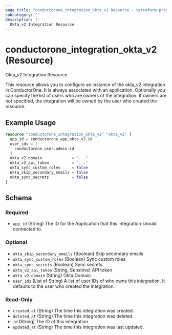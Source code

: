 ```yaml
---
page_title: "conductorone_integration_okta_v2 Resource - terraform-provider-conductorone"
subcategory: ""
description: |-
  Okta_v2 Integration Resource
---
```


# conductorone_integration_okta_v2 (Resource)

Okta_v2 Integration Resource

This resource allows you to configure an instance of the okta_v2 integration in ConductorOne.
It is always associated with an application. Optionally you can specify the list of users who are owners of the integration.
If owners are not specified, the integration will be owned by the user who created the resource.

## Example Usage

```terraform
resource "conductorone_integration_okta_v2" "okta_v2" {
  app_id = conductorone_app.okta_v2.id
  user_ids = [
    conductorone_user.admin.id
  ]
  okta_v2_domain             = "..."
  okta_v2_api_token          = "..."
  okta_sync_custom_roles     = false
  okta_skip_secondary_emails = false
  okta_sync_secrets          = false
}
```

<!-- schema generated by tfplugindocs -->
## Schema

### Required

- `app_id` (String) The ID for the Application that this integration should connected to.

### Optional

- `okta_skip_secondary_emails` (Boolean) Skip secondary emails
- `okta_sync_custom_roles` (Boolean) Sync custom roles
- `okta_sync_secrets` (Boolean) Sync secrets
- `okta_v2_api_token` (String, Sensitive) API token
- `okta_v2_domain` (String) Okta Domain
- `user_ids` (List of String) A list of user IDs of who owns this integration. It defaults to the user who created the integration.

### Read-Only

- `created_at` (String) The time this integration was created.
- `deleted_at` (String) The time this integration was deleted.
- `id` (String) The ID of this integration.
- `updated_at` (String) The time this integration was last updated.
